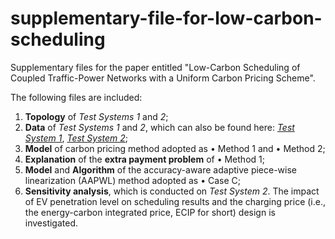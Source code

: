 # supplementary-file-for-low-carbon-scheduling

Supplementary files for the paper entitled "Low-Carbon Scheduling of Coupled Traffic-Power Networks with a Uniform Carbon Pricing Scheme".

The following files are included:

1. **Topology** of *Test Systems 1* and *2*;
2. **Data** of *Test Systems 1* and *2*, which can also be found here: [*Test System 1*](https://figshare.com/s/cf252be7417835063249), [*Test System 2*](https://figshare.com/s/1b7a0d753403978d1c17);
3. **Model** of carbon pricing method adopted as • Method 1 and • Method 2;
4. **Explanation** of the **extra payment problem** of • Method 1;
5. **Model** and **Algorithm** of the accuracy-aware adaptive piece-wise linearization (AAPWL) method adopted as • Case C;
6. **Sensitivity analysis**, which is conducted on *Test System 2*. The impact of EV penetration level on scheduling results and the charging price (i.e., the energy-carbon integrated price, ECIP for short) design is investigated.